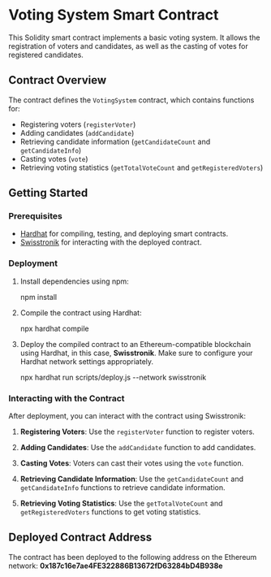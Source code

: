 # Voting System Smart Contract

This Solidity smart contract implements a basic voting system. It allows the registration of voters and candidates, as well as the casting of votes for registered candidates.

## Contract Overview

The contract defines the `VotingSystem` contract, which contains functions for:

- Registering voters (`registerVoter`)
- Adding candidates (`addCandidate`)
- Retrieving candidate information (`getCandidateCount` and `getCandidateInfo`)
- Casting votes (`vote`)
- Retrieving voting statistics (`getTotalVoteCount` and `getRegisteredVoters`)

## Getting Started

### Prerequisites

- [Hardhat](https://hardhat.org/) for compiling, testing, and deploying smart contracts.
- [Swisstronik](https://swisstronik.gitbook.io/swisstronik-docs/build-on-swisstronik/contract-deployment-hardhat) for interacting with the deployed contract.

### Deployment

1. Install dependencies using npm:

   npm install

2. Compile the contract using Hardhat:

   npx hardhat compile

3. Deploy the compiled contract to an Ethereum-compatible blockchain using Hardhat, in this case, **Swisstronik**. Make sure to configure your Hardhat network settings appropriately.

   npx hardhat run scripts/deploy.js --network swisstronik

### Interacting with the Contract

After deployment, you can interact with the contract using Swisstronik:

1. **Registering Voters**: Use the `registerVoter` function to register voters.

2. **Adding Candidates**: Use the `addCandidate` function to add candidates.

3. **Casting Votes**: Voters can cast their votes using the `vote` function.

4. **Retrieving Candidate Information**: Use the `getCandidateCount` and `getCandidateInfo` functions to retrieve candidate information.

5. **Retrieving Voting Statistics**: Use the `getTotalVoteCount` and `getRegisteredVoters` functions to get voting statistics.

## Deployed Contract Address

The contract has been deployed to the following address on the Ethereum network: **0x187c16e7ae4FE322886B13672fD63284bD4B938e**
